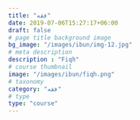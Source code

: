 ```yaml
---
title: "فقه"
date: 2019-07-06T15:27:17+06:00
draft: false
# page title background image
bg_image: "/images/ibun/img-12.jpg"
# meta description
description : "Fiqh"
# course thumbnail
image: "/images/ibun/fiqh.png"
# taxonomy
category: "فقه"
# type
type: "course"
---
```

